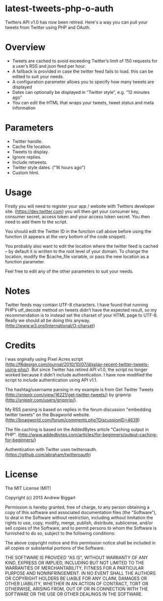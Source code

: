 latest-tweets-php-o-auth
========================

Twitters API v1.0 has now been retired. Here's a way you can pull your tweets from Twitter using PHP and OAuth.

Overview
========================

- Tweets are cached to avoid exceeding Twitter’s limit of 150 requests for a user’s RSS and json feed per hour.
- A fallback is provided in case the twitter feed fails to load. this can be edited to suit your needs.
- A configuration parameter allows you to specify how many tweets are displayed
- Dates can optionally be displayed in “Twitter style”, e.g. "12 minutes ago"
- You can edit the HTML that wraps your tweets, tweet status and meta information

Parameters
========================

- Twitter handle.
- Cache file location.
- Tweets to display.
- Ignore replies.
- Include retweets.
- Twitter style dates. ("16 hours ago")
- Custom html.

Usage
========================

Firstly you will need to register your app / website with Twitters developer site. (https://dev.twitter.com) you will then get your consumer key, consumer secret, access token and your access token secret. You then need to add them to the script.

You should edit the Twitter ID in the function call above before using the function (it appears at the very bottom of the code snippet).

You probably also want to edit the location where the twitter feed is cached – by default it is written to the root level of your domain. To change the location, modify the $cache_file variable, or pass the new location as a function parameter.

Feel free to edit any of the other parameters to suit your needs.

Notes
========================

Twitter feeds may contain UTF-8 characters. I have found that running PHP’s utf_decode method on tweets didn’t have the expected result, so my recommendation is to instead set the charset of your HTML page to UTF-8. Really we should all be doing this anyway. (http://www.w3.org/International/O-charset)

Credits
========================

I was orginally using Pixel Acres script (http://f6design.com/journal/2010/10/07/display-recent-twitter-tweets-using-php/). But since Twitter has retired API v1.0, the script no longer worked because it didn't include authentication. I have now modified the script to include authentication using API v1.1.

The hashtag/username parsing in my example is from Get Twitter Tweets (http://snipplr.com/view/16221/get-twitter-tweets/) by gripnrip (http://snipplr.com/users/gripnrip/).

My RSS parsing is based on replies in the forum discussion "embedding twitter tweets" on the Boagworld website. (http://boagworld.com/forum/comments.php?DiscussionID=4639)

The file caching is based on the AddedBytes article "Caching output in PHP". (http://www.addedbytes.com/articles/for-beginners/output-caching-for-beginners/)

Authentication with Twitter uses twitteroauth. (https://github.com/abraham/twitteroauth)

License
========================

The MIT License (MIT)

Copyright (c) 2013 Andrew Biggart

Permission is hereby granted, free of charge, to any person obtaining a copy
of this software and associated documentation files (the "Software"), to deal
in the Software without restriction, including without limitation the rights
to use, copy, modify, merge, publish, distribute, sublicense, and/or sell
copies of the Software, and to permit persons to whom the Software is
furnished to do so, subject to the following conditions:

The above copyright notice and this permission notice shall be included in
all copies or substantial portions of the Software.

THE SOFTWARE IS PROVIDED "AS IS", WITHOUT WARRANTY OF ANY KIND, EXPRESS OR
IMPLIED, INCLUDING BUT NOT LIMITED TO THE WARRANTIES OF MERCHANTABILITY,
FITNESS FOR A PARTICULAR PURPOSE AND NONINFRINGEMENT. IN NO EVENT SHALL THE
AUTHORS OR COPYRIGHT HOLDERS BE LIABLE FOR ANY CLAIM, DAMAGES OR OTHER
LIABILITY, WHETHER IN AN ACTION OF CONTRACT, TORT OR OTHERWISE, ARISING FROM,
OUT OF OR IN CONNECTION WITH THE SOFTWARE OR THE USE OR OTHER DEALINGS IN
THE SOFTWARE.
